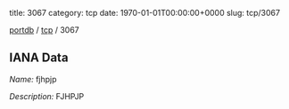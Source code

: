 title: 3067
category: tcp
date: 1970-01-01T00:00:00+0000
slug: tcp/3067

[portdb](/) / [tcp](/category/tcp.html) / 3067


## IANA Data

_Name:_ fjhpjp

_Description:_ FJHPJP

